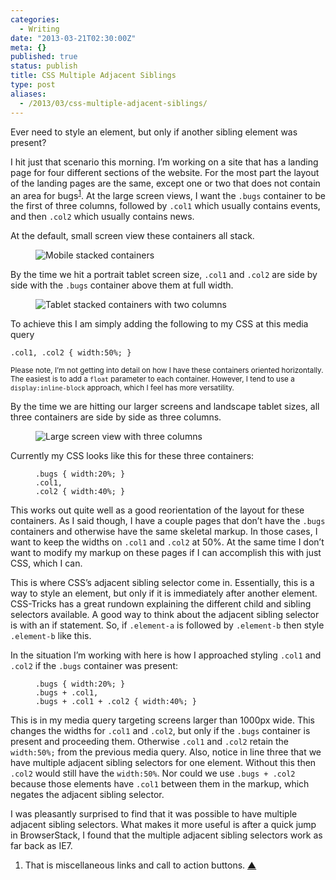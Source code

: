 ```yaml
---
categories:
  - Writing
date: "2013-03-21T02:30:00Z"
meta: {}
published: true
status: publish
title: CSS Multiple Adjacent Siblings
type: post
aliases:
  - /2013/03/css-multiple-adjacent-siblings/
---
```

<p>Ever need to style an element, but only if another sibling element was present?</p>
<p>I hit just that scenario this morning. I’m working on a site that has a landing page for four different sections of the website. For the most part the layout of the landing pages are the same, except one or two that does not contain an area for bugs<sup id="fnref:1-2013-03-21"><a href="#fn:1-2013-03-21" class="cmp-footnote">1</a></sup>. At the large screen views, I want the <code class="highlighter-rouge">.bugs</code> container to be the first of three columns, followed by <code class="highlighter-rouge">.col1</code> which usually contains events, and then <code class="highlighter-rouge">.col2</code> which usually contains news.</p>
<p>At the default, small screen view these containers all stack.</p>
<figure class="no">
<img src="/assets/2013/03/sample1.png" alt="Mobile stacked containers" /><br />
</figure>
<p>By the time we hit a portrait tablet screen size, <code class="highlighter-rouge">.col1</code> and <code class="highlighter-rouge">.col2</code> are side by side with the <code class="highlighter-rouge">.bugs</code> container above them at full width.</p>
<figure class="no">
<img src="/assets/2013/03/sample2.png" alt="Tablet stacked containers with two columns" /><br />
</figure>
<p>To achieve this I am simply adding the following to my CSS at this media query</p>
<div class="highlighter-rouge">
<pre class="highlight"><code>.col1, .col2 { width:50%; }
</code></pre>
</div>
<p><small>Please note, I’m not getting into detail on how I have these containers oriented horizontally. The easiest is to add a <code class="highlighter-rouge">float</code> parameter to each container. However, I tend to use a <code class="highlighter-rouge">display:inline-block</code> approach, which I feel has more versatility.</small></p>
<p>By the time we are hitting our larger screens and landscape tablet sizes, all three containers are side by side as three columns.</p>
<figure class="no">
<img src="/assets/2013/03/sample3.png" alt="Large screen view with three columns" /><br />
</figure>
<p>Currently my CSS looks like this for these three containers:</p>
<figure class="highlight">
<div class="language-css highlighter-rouge">
<pre class="highlight"><code><span class="nc">.bugs</span> <span class="p">{</span> <span class="nl">width</span><span class="p">:</span><span class="m">20%</span><span class="p">;</span> <span class="p">}</span>
<span class="nc">.col1</span><span class="o">,</span>
<span class="nc">.col2</span> <span class="p">{</span> <span class="nl">width</span><span class="p">:</span><span class="m">40%</span><span class="p">;</span> <span class="p">}</span></code></pre>
</p></div>
</figure>
<p>This works out quite well as a good reorientation of the layout for these containers. As I said though, I have a couple pages that don’t have the <code class="highlighter-rouge">.bugs</code> containers and otherwise have the same skeletal markup. In those cases, I want to keep the widths on <code class="highlighter-rouge">.col1</code> and <code class="highlighter-rouge">.col2</code> at 50%. At the same time I don’t want to modify my markup on these pages if I can accomplish this with just CSS, which I can.</p>
<p>This is where CSS’s adjacent sibling selector come in. Essentially, this is a way to style an element, but only if it is immediately after another element. CSS-Tricks has a great rundown explaining the different child and sibling selectors available. A good way to think about the adjacent sibling selector is with an if statement. So, if <code class="highlighter-rouge">.element-a</code> is followed by <code class="highlighter-rouge">.element-b</code> then style <code class="highlighter-rouge">.element-b</code> like this.</p>
<p>In the situation I’m working with here is how I approached styling <code class="highlighter-rouge">.col1</code> and <code class="highlighter-rouge">.col2</code> if the <code class="highlighter-rouge">.bugs</code> container was present:</p>
<figure class="highlight">
<div class="language-css highlighter-rouge">
<pre class="highlight"><code><span class="nc">.bugs</span> <span class="p">{</span> <span class="nl">width</span><span class="p">:</span><span class="m">20%</span><span class="p">;</span> <span class="p">}</span>
<span class="nc">.bugs</span> <span class="o">+</span> <span class="nc">.col1</span><span class="o">,</span>
<span class="nc">.bugs</span> <span class="o">+</span> <span class="nc">.col1</span> <span class="o">+</span> <span class="nc">.col2</span> <span class="p">{</span> <span class="nl">width</span><span class="p">:</span><span class="m">40%</span><span class="p">;</span> <span class="p">}</span></code></pre>
</p></div>
</figure>
<p>This is in my media query targeting screens larger than 1000px wide. This changes the widths for <code class="highlighter-rouge">.col1</code> and <code class="highlighter-rouge">.col2</code>, but only if the <code class="highlighter-rouge">.bugs</code> container is present and proceeding them. Otherwise <code class="highlighter-rouge">.col1</code> and <code class="highlighter-rouge">.col2</code> retain the <code class="highlighter-rouge">width:50%;</code> from the previous media query. Also, notice in line three that we have multiple adjacent sibling selectors for one element. Without this then <code class="highlighter-rouge">.col2</code> would still have the <code class="highlighter-rouge">width:50%</code>. Nor could we use <code class="highlighter-rouge">.bugs + .col2</code> because those elements have <code class="highlighter-rouge">.col1</code> between them in the markup, which negates the adjacent sibling selector.</p>
<p>I was pleasantly surprised to find that it was possible to have multiple adjacent sibling selectors. What makes it more useful is after a quick jump in BrowserStack, I found that the multiple adjacent sibling selectors work as far back as IE7.</p>
<div class="cmp-footnotes">
<ol>
<li id="fn:1-2013-03-21">
<p>That is miscellaneous links and call to action buttons.&nbsp;<a href="#fnref:1-2013-03-21" class="cmp-footnotes__return-link">&#9650;</a></p>
</li>
</ol>
</div>
